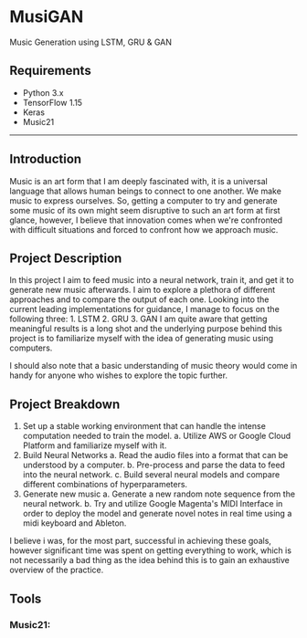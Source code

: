 # MusiGAN
Music Generation using LSTM, GRU &amp; GAN


## Requirements

* Python 3.x
* TensorFlow 1.15
* Keras 
* Music21

-----------
    
## Introduction

Music is an art form that I am deeply fascinated with, it is a universal language that allows human beings to connect to one another. We make music to express ourselves. So, getting a computer to try and generate some music of its own might seem disruptive to such an art form at first glance, however, I believe that innovation comes when we're confronted with difficult situations and forced to confront how we approach music. 

## Project Description 
In this project I aim to feed music into a neural network, train it, and get it to generate new music afterwards. I aim to explore a plethora of different approaches and to compare the output of each one. Looking into the current leading implementations for guidance, I manage to focus on the following three:
	1. LSTM
	2. GRU
	3. GAN
I am quite aware that getting meaningful results is a long shot and the underlying purpose behind this project is to familiarize myself with the idea of generating music using computers.

I should also note that a basic understanding of music theory would come in handy for anyone who wishes to explore the topic further. 

## Project Breakdown 

1. Set up a stable working environment that can handle the intense computation needed to train the model. 
	a. Utilize AWS or Google Cloud Platform and familiarize myself with it. 
2. Build Neural Networks 
	a. Read the audio files into a format that can be understood by a computer.
	b. Pre-process and parse the data to feed into the neural network. 
	c. Build several neural models and compare different combinations of hyperparameters. 
3. Generate new music
	a. Generate a new random note sequence from the neural network.
	b. Try and utilize Google Magenta's MIDI Interface in order to deploy the model and generate novel notes in real time using a midi keyboard and Ableton. 

I believe i was, for the most part, successful in achieving these goals, however significant time was spent on getting everything to work, which is not necessarily a bad thing as the idea behind this is to gain an exhaustive overview of the practice. 

## Tools 

### Music21:

